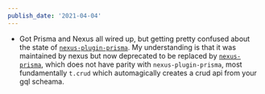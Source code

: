 ```yaml
---
publish_date: '2021-04-04'
---
```


- Got Prisma and Nexus all wired up, but getting pretty confused about the state of [`nexus-plugin-prisma`](https://github.com/graphql-nexus/nexus-plugin-prisma). My understanding is that it was maintained by nexus but now deprecated to be replaced by [`nexus-prisma`](https://github.com/prisma/nexus-prisma#roadmap), which does not have parity with `nexus-plugin-prisma`, most fundamentally `t.crud` which automagically creates a crud api from your gql scheama.
